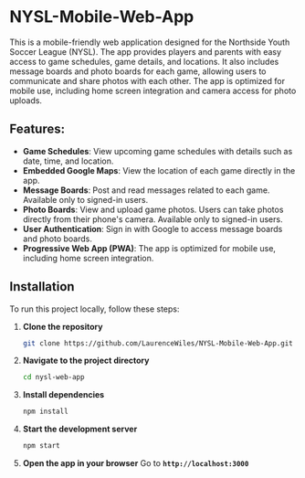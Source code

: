 # NYSL-Mobile-Web-App

This is a mobile-friendly web application designed for the Northside Youth Soccer League (NYSL). The app provides players and parents with easy access to game schedules, game details, and locations. It also includes message boards and photo boards for each game, allowing users to communicate and share photos with each other. The app is optimized for mobile use, including home screen integration and camera access for photo uploads.

## Features:

+ **Game Schedules**: View upcoming game schedules with details such as date, time, and location.
+ **Embedded Google Maps**: View the location of each game directly in the app.
+ **Message Boards**: Post and read messages related to each game. Available only to signed-in users.
+ **Photo Boards**: View and upload game photos. Users can take photos directly from their phone's camera. Available only to signed-in users.
+ **User Authentication**: Sign in with Google to access message boards and photo boards.
+ **Progressive Web App (PWA)**: The app is optimized for mobile use, including home screen integration.

## Installation

To run this project locally, follow these steps:

1. **Clone the repository**
   ```bash
   git clone https://github.com/LaurenceWiles/NYSL-Mobile-Web-App.git
   ```

  2. **Navigate to the project directory**
     ```bash
     cd nysl-web-app
     ```

  3. **Install dependencies**
     ```bash
     npm install
     ```

  4. **Start the development server**
     ```bash
     npm start
     ```

  5. **Open the app in your browser**
       Go to **`http://localhost:3000`**



